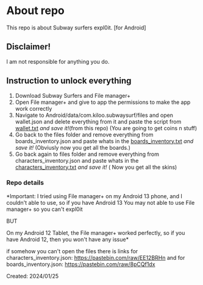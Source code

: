 # About repo
This repo is about Subway surfers expl0it. [for Android] 


## Disclaimer!
I am not responsible for anything you do.


## Instruction to unlock everything
1. Download Subway Surfers and File manager+
2. Open File manager+ and give to app the permissions to make the app work correctly
3. Navigate to Android/data/com.kiloo.subwaysurf/files and open wallet.json and delete everything from it and paste the script from [wallet.txt](Wallet.txt) _and save it!_(from this repo) (You are going to get coins n stuff)
4. Go back to the files folder and remove everything from boards_inventory.json and paste whats in the [boards_inventory.txt](boards_inventory.txt) _and save it!_ (Obviusly now you get all the boards.)
5. Go back again to files folder and remove everything from characters_inventory.json and paste whats in the [characters_inventory.txt](characters_inventory.txt) _and save it!_ ( Now you get all the skins)


### Repo details
*Important: I tried using File manager+ on my Android 13 phone, and I couldn't able to use, so if you have Android 13 You may not able to use File manager+ so you can't expl0it 

BUT

On my Android 12 Tablet, the File manager+ worked perfectly, so if you have Android 12, then you won't have any issue*

if somehow you can't open the files there is links for characters_inventory.json: https://pastebin.com/raw/EE12BRHn and for boards_inventory.json: https://pastebin.com/raw/8pCQf1dx


Created: 2024/01/25







